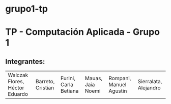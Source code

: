 # grupo1-tp
TP - Computación Aplicada - Grupo 1
===================================

Integrantes:
------------
<table>
    <tr>
        <td>Walczak Flores, Héctor Eduardo</td>
        <td>Barreto, Cristian</td>
        <td>Furini, Carla Betiana</td>
        <td>Mauas, Jaia Noemi</td>
        <td>Rompani, Manuel Agustin</td>
        <td>Sierralata, Alejandro</td>
    </tr>
</table>

